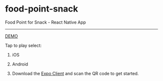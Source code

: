 # food-point-snack
Food Point for Snack - React Native App

------------------

[DEMO](https://snack.expo.io/@webdevelop/food-points---oslo-(norway))

Tap to play select:

1) iOS

2) Android

3) Download the [Expo Client](https://expo.io/client) and scan the QR code to get started.
